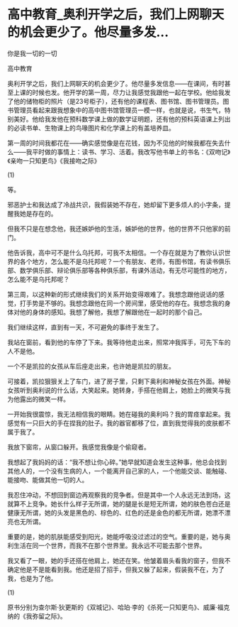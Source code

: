 # 高中教育_奥利开学之后，我们上网聊天的机会更少了。他尽量多发...

你是我一切的一切

高中教育

奥利开学之后，我们上网聊天的机会更少了。他尽量多发信息——在课间，有时甚至上课的时候也发。他开学的第一周，尽力让我感觉我跟他一起在学校。他给我发了他的储物柜的照片（是23号柜子），还有他的课程表、图书馆、图书管理员。图书管理员看起来跟我想象中的高中图书馆管理员一模一样，也就是说，书生气，特别美好。他给我发他在预科数学课上做的数学证明题，还有他的预科英语课上列出的必读书单、生物课上的鸟喙图片和化学课上的有盖培养皿。

第一周的时间我都花在——确实感觉像是在花钱，因为不见他的时候我都在失去什么——我平时做的事情上：读书、学习、活着。我改写他书单上的书名：《双吻记》《亲吻一只知更鸟》《我接吻之际》

(1)

等。

邪恶护士和我达成了冷战共识，我假装她不存在，她却留下更多烦人的小字条，提醒我她是存在的。

但我不只是在想念他，我还嫉妒他的生活，嫉妒他的世界，他的世界不只他家的前门。

他告诉我，高中可不是什么乌托邦，可我不太相信。一个存在就是为了教你认识世界的各个地方，怎么能不是乌托邦呢？一个有朋友、老师，有图书馆，有读书俱乐部、数学俱乐部、辩论俱乐部等各种俱乐部，有课外活动，有无尽可能性的地方，怎么能不是乌托邦呢？

第三周，以这种新的形式继续我们的关系开始变得艰难了。我想念跟他说话的感觉，打手势是不够的。我想念跟他在同一个房间里，感受他的存在。我想念我的身体对他的身体的感知。我想了解他，我想了解跟他在一起时的那个自己。

我们继续这样，直到有一天，不可避免的事终于发生了。

我站在窗前，看到他的车停了下来。我等待他走出来，照常冲我挥手，可先下车的人不是他。

一个不是凯拉的女孩从车后座走出来，也许她是凯拉的朋友。

可接着，凯拉狠狠关上了车门，进了房子里，只剩下奥利和神秘女孩在外面。神秘女孩听到奥利说的什么话，大笑起来。她转身，手搭在他肩上，她脸上的微笑与我为他露出的微笑一样。

一开始我很震惊，我无法相信我的眼睛。她在碰我的奥利吗？我的胃痉挛起来。我感觉有一只巨大的手在捏我的肚子。我的器官都移了位，直到我觉得我的皮肤都不属于我了。

我放下窗帘，从窗口躲开。我感觉我像是个偷窥者。

我想起了我妈妈的话：“我不想让你心碎。”她早就知道会发生这种事，他总会找到其他人的，一个没有生病的人，一个能离开自己家的人，一个他能交谈、能触碰、能接吻、能做其他一切的人。

我忍住冲动，不想回到窗边再观察我的竞争者。但是其中一个人永远无法到场，这就算不上竞争。她长什么样子无所谓，她的腿是长是短无所谓，她的肤色苍白还是健康无所谓，她的头发是黑色的、棕色的、红色的还是金色的都无所谓，她漂不漂亮也无所谓。

重要的是，她的肌肤能感受到阳光，她能呼吸没过滤过的空气。重要的是，她与奥利生活在同一个世界，而我不在那个世界里。我永远不可能去那个世界。

我又看了一眼，她的手还搭在他肩上，她还在笑。他皱着眉头看我的窗子，但我不确定他是不是能看到我。他还是招了招手，但我又躲了起来，假装我不在，为了我，也是为了他。

(1)

原书分别为查尔斯·狄更斯的《双城记》、哈珀·李的《杀死一只知更鸟》、威廉·福克纳的《我弥留之际》。